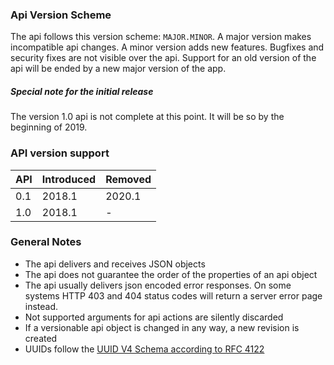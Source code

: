 ### Api Version Scheme
The api follows this version scheme: `MAJOR.MINOR`.
A major version makes incompatible api changes.
A minor version adds new features.
Bugfixes and security fixes are not visible over the api.
Support for an old version of the api will be ended by a new major version of the app.

##### Special note for the initial release
The version 1.0 api is not complete at this point. It will be so by the beginning of 2019.

### API version support
| API | Introduced | Removed |
| --- | --- | --- |
| 0.1 | 2018.1 | 2020.1 |
| 1.0 | 2018.1 | - |

### General Notes
 - The api delivers and receives JSON objects
 - The api does not guarantee the order of the properties of an api object
 - The api usually delivers json encoded error responses. On some systems HTTP 403 and 404 status codes will return a server error page instead.
 - Not supported arguments for api actions are silently discarded
 - If a versionable api object is changed in any way, a new revision is created
 - UUIDs follow the [UUID V4 Schema according to RFC 4122](https://wikipedia.org/wiki/Universally_Unique_Identifier)